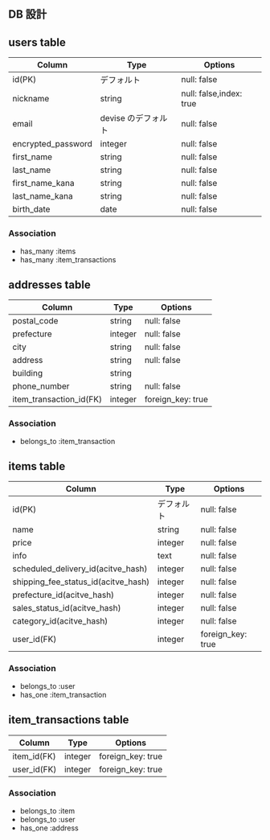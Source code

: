 ## DB 設計

## users table

| Column             | Type                | Options                 |
| ------------------ | ------------------- | ----------------------- |
| id(PK)             | デフォルト          | null: false             |
| nickname           | string              | null: false,index: true |
| email              | devise のデフォルト | null: false             |
| encrypted_password | integer             | null: false             |
| first_name         | string              | null: false             |
| last_name          | string              | null: false             |
| first_name_kana    | string              | null: false             |
| last_name_kana     | string              | null: false             |
| birth_date         | date                | null: false             |

### Association

* has_many :items
* has_many :item_transactions

## addresses table

| Column                  | Type    | Options           |
| ----------------------- | ------- | ----------------- |
| postal_code             | string  | null: false       |
| prefecture              | integer | null: false       |
| city                    | string  | null: false       |
| address                 | string  | null: false       |
| building                | string  |                   |
| phone_number            | string  | null: false       |
| item_transaction_id(FK) | integer | foreign_key: true |

### Association

* belongs_to :item_transaction

## items table

| Column                              | Type       | Options           |
| ----------------------------------- | ---------- | ----------------- |
| id(PK)                              | デフォルト | null: false       |
| name                                | string     | null: false       |
| price                               | integer    | null: false       |
| info                                | text       | null: false       |
| scheduled_delivery_id(acitve_hash)  | integer    | null: false       |
| shipping_fee_status_id(acitve_hash) | integer    | null: false       |
| prefecture_id(acitve_hash)          | integer    | null: false       |
| sales_status_id(acitve_hash)        | integer    | null: false       |
| category_id(acitve_hash)            | integer    | null: false       |
| user_id(FK)                         | integer    | foreign_key: true |

### Association

- belongs_to :user
- has_one :item_transaction

## item_transactions table

| Column      | Type    | Options           |
| ----------- | ------- | ----------------- |
| item_id(FK) | integer | foreign_key: true |
| user_id(FK) | integer | foreign_key: true |

### Association

- belongs_to :item
- belongs_to :user
- has_one :address